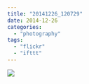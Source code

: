 ```yaml
---
title: "20141226_120729"
date: 2014-12-26
categories: 
  - "photography"
tags: 
  - "flickr"
  - "ifttt"
---
```


![](https://farm8.staticflickr.com/7538/16112333191_c4b3dac92a_b.jpg)

